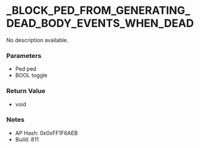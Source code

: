 # _BLOCK_PED_FROM_GENERATING_DEAD_BODY_EVENTS_WHEN_DEAD

No description available.

### Parameters
* Ped ped
* BOOL toggle

### Return Value
* void

### Notes
* AP Hash: 0x0xFF1F6AEB
* Build: 811

